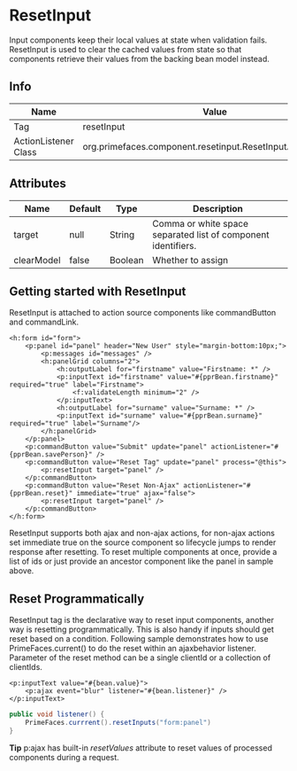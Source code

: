 # ResetInput

Input components keep their local values at state when validation fails. ResetInput is used to clear
the cached values from state so that components retrieve their values from the backing bean model
instead.

## Info

| Name | Value |
| - | - |
| Tag | resetInput
| ActionListener Class | org.primefaces.component.resetinput.ResetInputActionListener

## Attributes

| Name | Default | Type | Description | 
| --- | --- | --- | --- |
target | null | String | Comma or white space separated list of component identifiers.
clearModel | false | Boolean | Whether to assign | null | values to bound values as well.

## Getting started with ResetInput
ResetInput is attached to action source components like commandButton and commandLink.

```xhtml
<h:form id="form">
    <p:panel id="panel" header="New User" style="margin-bottom:10px;">
        <p:messages id="messages" />
        <h:panelGrid columns="2">
            <h:outputLabel for="firstname" value="Firstname: *" />
            <p:inputText id="firstname" value="#{pprBean.firstname}" required="true" label="Firstname">
                <f:validateLength minimum="2" />
            </p:inputText>
            <h:outputLabel for="surname" value="Surname: *" />
            <p:inputText id="surname" value="#{pprBean.surname}" required="true" label="Surname"/>
        </h:panelGrid>
    </p:panel>
    <p:commandButton value="Submit" update="panel" actionListener="#{pprBean.savePerson}" />
    <p:commandButton value="Reset Tag" update="panel" process="@this">
        <p:resetInput target="panel" />
    </p:commandButton>
    <p:commandButton value="Reset Non-Ajax" actionListener="#{pprBean.reset}" immediate="true" ajax="false">
        <p:resetInput target="panel" />
    </p:commandButton>
</h:form>
```

ResetInput supports both ajax and non-ajax actions, for non-ajax actions set immediate true on the
source component so lifecycle jumps to render response after resetting. To reset multiple
components at once, provide a list of ids or just provide an ancestor component like the panel in
sample above.

## Reset Programmatically
ResetInput tag is the declarative way to reset input components, another way is resetting
programmatically. This is also handy if inputs should get reset based on a condition. Following
sample demonstrates how to use PrimeFaces.current() to do the reset within an ajaxbehavior
listener. Parameter of the reset method can be a single clientId or a collection of clientIds.

```xhtml
<p:inputText value="#{bean.value}">
    <p:ajax event="blur" listener="#{bean.listener}" />
</p:inputText>
```
```java
public void listener() {
    PrimeFaces.currrent().resetInputs("form:panel")
}
```
**Tip**
p:ajax has built-in _resetValues_ attribute to reset values of processed components during a request.

